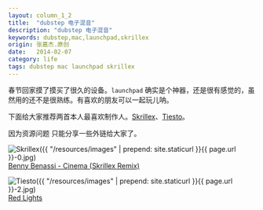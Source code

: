 ```yaml
---
layout: column_1_2
title:  "dubstep 电子混音"
description: "dubstep 电子混音"
keywords: dubstep,mac,launchpad,skrillex
origin: 张嘉杰.原创
date:   2014-02-07
category: life
tags: dubstep mac launchpad skrillex
---
```

春节回家摸了摸买了很久的设备。`launchpad` 确实是个神器，还是很有感觉的，虽然用的还不是很熟练。有喜欢的朋友可以一起玩儿呐。
<!--more-->  

下面给大家推荐两首本人最喜欢制作人。[Skrillex]、[Tiesto]。

因为资源问题 只能分享一些外链给大家了。

![Skrillex]({{ "/resources/images" | prepend: site.staticurl }}{{ page.url }}-0.jpg)  
[Benny Benassi - Cinema (Skrillex Remix)]

![Tiesto]({{ "/resources/images" | prepend: site.staticurl }}{{ page.url }}-2.jpg)  
[Red Lights]


[Benny Benassi - Cinema (Skrillex Remix)]:	http://www.baidu.com/s?wd=Cinema+(feat.+Gary+Go)+(Skrillex+Remix).mp3
[Red Lights]:	http://www.baidu.com/s?wd=Red%20Lights.mp3
[Skrillex]:		http://music.baidu.com/search?fr=ps&key=skrillex
[Tiesto]:		http://music.baidu.com/search?fr=ps&key=tiesto
